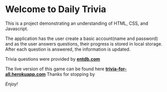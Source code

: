 # Welcome to **Daily Trivia**

This is a project demonstrating an understanding of HTML, CSS, and Javascript.

The application has the user create a basic account(name and password) and as the user answers questions, their progress is stored in local storage. After each question is answered, the information is updated. 

Trivia questions were provided by [**entdb.com**](http://entdb.com)

The live version of this game can be found here [**trivia-for-all.herokuapp.com**](http://trivia-for-all.herokuapp.com)
Thanks for stopping by

*Enjoy!*
